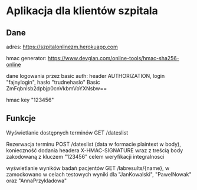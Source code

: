 # Aplikacja dla klientów szpitala

## Dane
adres: https://szpitalonlinezm.herokuapp.com

hmac generator: https://www.devglan.com/online-tools/hmac-sha256-online

dane logowania przez basic auth: header AUTHORIZATION, login "fajnylogin", hasło "trudnehaslo"
Basic ZmFqbnlsb2dpbjp0cnVkbmVoYXNsbw==

hmac key "123456"

## Funkcje
Wyświetlanie dostępnych terminów GET /dateslist

Rezerwacja terminu POST /dateslist (data w formacie plaintext w body), konieczność dodania headera X-HMAC-SIGNATURE wraz z treścią body zakodowaną z kluczem "123456" celem weryfikacji integralnosci

wyświetlanie wyników badań pacjentów GET /labresults/{name}, w zamockowano w celach testowych wyniki dla "JanKowalski", "PawelNowak" oraz "AnnaPrzykladowa"


